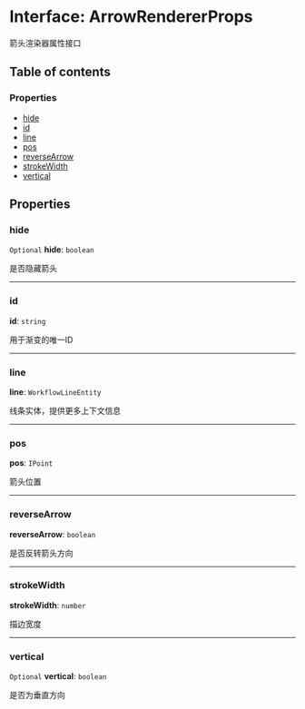 # Interface: ArrowRendererProps

箭头渲染器属性接口

## Table of contents

### Properties

* [hide](/auto-docs/free-lines-plugin/interfaces/ArrowRendererProps.md#hide)
* [id](/auto-docs/free-lines-plugin/interfaces/ArrowRendererProps.md#id)
* [line](/auto-docs/free-lines-plugin/interfaces/ArrowRendererProps.md#line)
* [pos](/auto-docs/free-lines-plugin/interfaces/ArrowRendererProps.md#pos)
* [reverseArrow](/auto-docs/free-lines-plugin/interfaces/ArrowRendererProps.md#reversearrow)
* [strokeWidth](/auto-docs/free-lines-plugin/interfaces/ArrowRendererProps.md#strokewidth)
* [vertical](/auto-docs/free-lines-plugin/interfaces/ArrowRendererProps.md#vertical)

## Properties

### hide

`Optional` **hide**: `boolean`

是否隐藏箭头

***

### id

**id**: `string`

用于渐变的唯一ID

***

### line

**line**: `WorkflowLineEntity`

线条实体，提供更多上下文信息

***

### pos

**pos**: `IPoint`

箭头位置

***

### reverseArrow

**reverseArrow**: `boolean`

是否反转箭头方向

***

### strokeWidth

**strokeWidth**: `number`

描边宽度

***

### vertical

`Optional` **vertical**: `boolean`

是否为垂直方向
